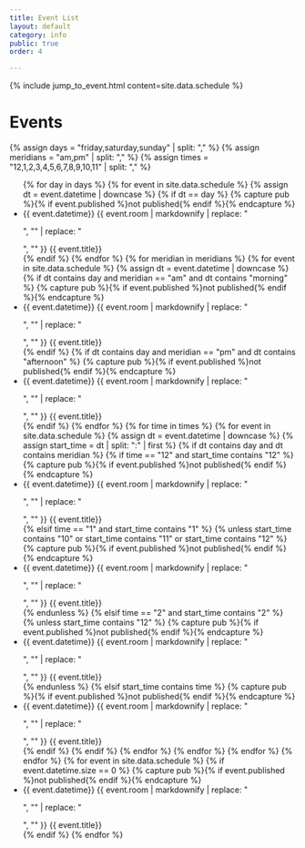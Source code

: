 ```yaml
---
title: Event List
layout: default
category: info
public: true
order: 4

---
```


{% include jump_to_event.html content=site.data.schedule %}

# Events

{% assign days = "friday,saturday,sunday" | split: "," %}
{% assign meridians = "am,pm" | split: "," %}
{% assign times = "12,1,2,3,4,5,6,7,8,9,10,11" | split: "," %}
<ul>
{% for day in days %}
{% for event in site.data.schedule %}
{% assign dt = event.datetime | downcase %}
{%   if dt == day %}
{% capture pub %}{% if event.published %}not published{% endif %}{% endcapture %}
<li class='{{pub }}'>
  <span class="datetime">{{ event.datetime}}</span>
  <span class="room">{{ event.room | markdownify | replace: "<p>", "" | replace: "</p>", "" }}</span>
  <span class="title">{{ event.title}}</span>
</li>
{%   endif %}
{% endfor %}
{% for meridian in meridians %}
{% for event in site.data.schedule %}
{%   assign dt = event.datetime | downcase %}
{%   if dt contains day and meridian == "am" and dt contains "morning" %}
{% capture pub %}{% if event.published %}not published{% endif %}{% endcapture %}
<li class='{{pub }}'>
  <span class="datetime">{{ event.datetime}}</span>
  <span class="room">{{ event.room | markdownify | replace: "<p>", "" | replace: "</p>", "" }}</span>
  <span class="title">{{ event.title}}</span>
</li>
{%   endif %}
{%   if dt contains day and meridian == "pm" and dt contains "afternoon" %}
{% capture pub %}{% if event.published %}not published{% endif %}{% endcapture %}
<li class='{{pub }}'>
  <span class="datetime">{{ event.datetime}}</span>
  <span class="room">{{ event.room | markdownify | replace: "<p>", "" | replace: "</p>", "" }}</span>
  <span class="title">{{ event.title}}</span>
</li>
{%   endif %}
{% endfor %}
{% for time in times %}
{%   for event in site.data.schedule %}
{%     assign dt = event.datetime | downcase %}
{%     assign start_time = dt | split: ":" | first %}
{%     if dt contains day and dt contains meridian %}
{%       if time == "12" and start_time contains "12" %}
{% capture pub %}{% if event.published %}not published{% endif %}{% endcapture %}
<li class='{{pub }}'>
  <span class="datetime">{{ event.datetime}}</span>
  <span class="room">{{ event.room | markdownify | replace: "<p>", "" | replace: "</p>", "" }}</span>
  <span class="title">{{ event.title}}</span>
</li>
{%       elsif time == "1" and start_time contains "1" %}
{%         unless start_time contains "10" or start_time contains "11" or start_time contains "12" %}
{% capture pub %}{% if event.published %}not published{% endif %}{% endcapture %}
<li class='{{pub }}'>
  <span class="datetime">{{ event.datetime}}</span>
  <span class="room">{{ event.room | markdownify | replace: "<p>", "" | replace: "</p>", "" }}</span>
  <span class="title">{{ event.title}}</span>
</li>
{%         endunless %}
{%       elsif time == "2" and start_time contains "2" %}
{%         unless start_time contains "12" %}
{% capture pub %}{% if event.published %}not published{% endif %}{% endcapture %}
<li class='{{pub }}'>
  <span class="datetime">{{ event.datetime}}</span>
  <span class="room">{{ event.room | markdownify | replace: "<p>", "" | replace: "</p>", "" }}</span>
  <span class="title">{{ event.title}}</span>
</li>
{%         endunless %}
{%       elsif start_time contains time %}
{% capture pub %}{% if event.published %}not published{% endif %}{% endcapture %}
<li class='{{pub }}'>
  <span class="datetime">{{ event.datetime}}</span>
  <span class="room">{{ event.room | markdownify | replace: "<p>", "" | replace: "</p>", "" }}</span>
  <span class="title">{{ event.title}}</span>
</li>
{%       endif %}
{%     endif %}
{%   endfor %}
{% endfor %}
{% endfor %}
{% endfor %}
{% for event in site.data.schedule %}
{%   if event.datetime.size == 0 %}
{% capture pub %}{% if event.published %}not published{% endif %}{% endcapture %}
<li class='{{pub }}'>
  <span class="datetime">{{ event.datetime}}</span>
  <span class="room">{{ event.room | markdownify | replace: "<p>", "" | replace: "</p>", "" }}</span>
  <span class="title">{{ event.title}}</span>
</li>
{%   endif %}
{% endfor %}
</ul>